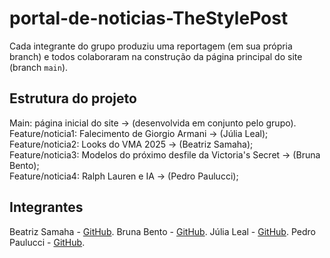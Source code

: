 # portal-de-noticias-TheStylePost
Cada integrante do grupo produziu uma reportagem (em sua própria branch) e todos colaboraram na construção da página principal do site (branch `main`).  

## Estrutura do projeto
Main: página inicial do site → (desenvolvida em conjunto pelo grupo).  
Feature/noticia1: Falecimento de Giorgio Armani → (Júlia Leal);  
Feature/noticia2: Looks do VMA 2025 → (Beatriz Samaha);  
Feature/noticia3: Modelos do próximo desfile da Victoria's Secret → (Bruna Bento);  
Feature/noticia4: Ralph Lauren e IA → (Pedro Paulucci);  

## Integrantes
Beatriz Samaha - [GitHub](https://github.com/BeatrizSamaha). 
Bruna Bento - [GitHub](https://github.com/brunabcruz). 
Júlia Leal - [GitHub](https://github.com/bjulialeal). 
Pedro Paulucci - [GitHub](https://github.com/pedropaulucci27). 